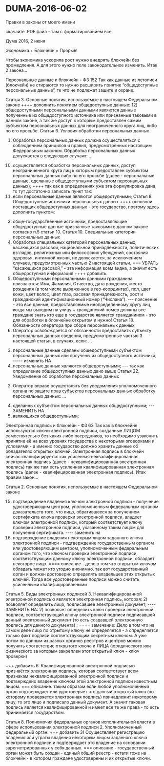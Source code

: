 # DUMA-2016-06-02
Правки в законы от моего имени

скачайте .PDF файл - там с форматированием все

Дума 2016, 2 июня

Экономика + Блокчейн = Прорыв!

Чтобы экономика ускорила рост нужно внедрять блокчейн без промедления. А для этого нужно поле законодательное изменить.
Итак 2 закона...

Персональные данные и блокчейн - ФЗ 152
Так как данные из летописи (блокчейн) не стираются то нужно расширить понятие “общедоступные персональные данные”, те что не подлежат защите и охране.

Статья 3. Основные понятия, используемые в настоящем Федеральном законе
++++ дополнить понятием общедоступные данные:
12) общедоступными персональными данными являются данные полученные из общедоступного источника или признанные таковыми в данном законе, а так же доступ к которым предоставлен самим субъектом персональных данных для неограниченного круга лиц, либо по его просьбе.
Статья 6. Условия обработки персональных данных
1. Обработка персональных данных должна осуществляться с соблюдением принципов и правил, предусмотренных настоящим Федеральным законом. Обработка персональных данных допускается в следующих случаях:
...
10) осуществляется обработка персональных данных, доступ неограниченного круга лиц к которым предоставлен субъектом персональных данных либо по его просьбе (далее - персональные данные, сделанные общедоступными субъектом персональных данных);
++++ так как в определениях уже эта формулировка дана, то тут достаточно записать пункт так:
10) если персональные данные являются общедоступными;
Статья 8. Общедоступные источники персональных данных
++++ основной поставщик общедоступных данных - это государство, поэтому здесь дополнить пунктом:
3. обще-государственные источники, предоставляющие общедоступные данные признанные таковыми в данном законе согласно п.5 статьи 10.
Статья 10. Специальные категории персональных данных
1. Обработка специальных категорий персональных данных, касающихся расовой, национальной принадлежности, политических взглядов, религиозных или философских убеждений, состояния здоровья, интимной жизни, не допускается, за исключением случаев, предусмотренных частью 2 настоящей статьи.
=== УБРАТЬ “касающихся расовой,” - эта информация всем видна, а значит есть общедоступная информация
++++ добавить 
5. Общедоступными персональными данными гражданина признаются: Имя, Фамилия, Отчество, дата рождения, место рождения (в том числе выраженное в гео-координтах), пол, цвет кожи, цвет волос, цвет глаз, расовая принадлежность, рост и гражданский идентификационный номер (“Числана”).
--- пояснение - это все данные, предоставляемые неопределенному кругу лиц, когда мы выходим на улицу + гражданский номер должны все граждане знать кто еще в государстве является гражданином - это для обработки в блокчейне открытом и нужно!
Статья 18. Обязанности оператора при сборе персональных данных
4. Оператор освобождается от обязанности предоставить субъекту персональных данных сведения, предусмотренные частью 3 настоящей статьи, в случаях, если:
...
3) персональные данные сделаны общедоступными субъектом персональных данных или получены из общедоступного источника;
----- изменить НА
3) персональные данные являются общедоступными;
--- так как определение общедоступных данных дано выше
Статья 22. Уведомление об обработке персональных данных
2. Оператор вправе осуществлять без уведомления уполномоченного органа по защите прав субъектов персональных данных обработку персональных данных:
...
4) сделанных субъектом персональных данных общедоступными;
--- ЗАМЕНИТЬ НА
4) являющихся общедоступными;

Электронная подпись и блокчейн - ФЗ 63
Так как в блокчейне используются ключи электронной подписи, созданные ЛИЦОМ самостоятельно без каких-либо посредников, то необходимо узаконить принятие её на всех уровнях государства с некоторыми оговорками и условиями - а именно государство должно хранить данные об обладателях открытых ключей. Электронная подпись в блокчейн сейчас квалифицируется как усиленная неквалифицированная электронная подпись (далее - неквалифицированная электронная подпись)
так же там есть  усиленная квалифицированная электронная подпись (далее - квалифицированная электронная подпись).
Итак правим закон...

Статья 2. Основные понятия, используемые в настоящем Федеральном законе

15) подтверждение владения ключом электронной подписи - получение удостоверяющим центром, уполномоченным федеральным органом доказательств того, что лицо, обратившееся за получением сертификата ключа проверки электронной подписи, владеет ключом электронной подписи, который соответствует ключу проверки электронной подписи, указанному таким лицом для получения сертификата.
---- заменить на
15) подтверждение владения некоторым лицом заданного ключа электронной подписи - подтверждение государственным органом или удостоверяющим центром, уполномоченным федеральным органом того, что ключом проверки электронной подписи, соответствующим данному ключу электронной подписи, обладает некоторое лицо.
==== описание - дело в том что открытым ключом обладать может кто угодно анонимно. так вот государственный орган и должен достоверно определять владельцев этих открытых ключей. Тогда все удостоверенные подписи можно считать усиленными квалифицированными

Статья 5. Виды электронных подписей
3. Неквалифицированной электронной подписью является электронная подпись, которая:
2) позволяет определить лицо, подписавшее электронный документ;
---- ЗАМЕНИТЬ НА:
2) позволяет определить ключ проверки электронной подписи, соответствующий ключу электронной подписи подписавшей данный электронный документ (то есть создавшей электронную подпись для данного документа) ;
==== замечание:
Дело в том что на самом деле лицо по отрытому ключу не определяется - а определяется только факт подписи соответствующим секретным ключом. А уже потом по данным из разных органов реестров и центров можно получить соответствие открытого ключа и ЛИЦА (юридического или физического за которым закреплен этот открытый ключ - ключ проверки)

+++ добавить 
6. Квалифицированной электронной подписью признаётся электронная подпись, которая соответствует всем признакам неквалифицированной электронной подписи и подтверждено владение ключом этой электронной подписи известным лицом.
=== описание. таким образом если любой уполномоченный орган подтверждает или удостоверяет что данный открытый ключ (по которому проверяется электронная подпись) принадлежит некоторому лицу, то это лицо и подписало данный документ. А значит таковая подпись является квалифицированной и имеет все те же права - то есть принимается государством.

Статья 8. Полномочия федеральных органов исполнительной власти в сфере использования электронной подписи
2. Уполномоченный федеральный орган:
+++ добавить
3) Осуществляет регистрацию владения или утраты владения некоторым лицом заданного ключа электронной подписи и подтверждает это владение на основании зарегистрированных у себя данных.
=== описание - государственный орган может быть создан - единый общий реестр - кстати тоже на блокчейн - в котором граждане удостоверены и их открытые ключи.








